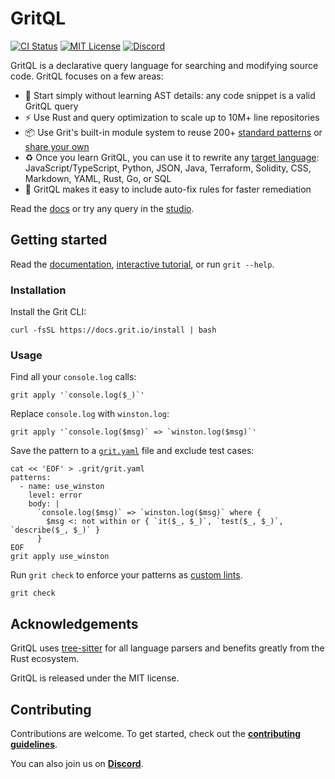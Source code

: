 # GritQL

[![CI Status](https://img.shields.io/github/actions/workflow/status/getgrit/gritql/main.yaml)](https://github.com/getgrit/gritql/actions/workflows/main.yaml)
[![MIT License](https://img.shields.io/github/license/getgrit/gritql)](https://github.com/getgrit/gritql/blob/main/LICENSE)
[![Discord](https://img.shields.io/discord/1063097320771698699?logo=discord&label=discord)](https://docs.grit.io/discord)

GritQL is a declarative query language for searching and modifying source code. GritQL focuses on a few areas:

- 📖 Start simply without learning AST details: any code snippet is a valid GritQL query
- ⚡️ Use Rust and query optimization to scale up to 10M+ line repositories
- 📦 Use Grit's built-in module system to reuse 200+ [standard patterns](https://github.com/getgrit/stdlib) or [share your own](https://docs.grit.io/guides/sharing#anchor-publishing-patterns)
- ♻️ Once you learn GritQL, you can use it to rewrite any [target language](https://docs.grit.io/language/target-languages): JavaScript/TypeScript, Python, JSON, Java, Terraform, Solidity, CSS, Markdown, YAML, Rust, Go, or SQL
- 🔧 GritQL makes it easy to include auto-fix rules for faster remediation

Read the [docs](https://docs.grit.io/language) or try any query in the [studio](https://app.grit.io/studio).

## Getting started

Read the [documentation](https://docs.grit.io/language/overview), [interactive tutorial](https://docs.grit.io/tutorials/gritql), or run `grit --help`.

### Installation

Install the Grit CLI:

```
curl -fsSL https://docs.grit.io/install | bash
```

### Usage

Find all your `console.log` calls:

```
grit apply '`console.log($_)`'
```

Replace `console.log` with `winston.log`:

```
grit apply '`console.log($msg)` => `winston.log($msg)`'
```

Save the pattern to a [`grit.yaml`](https://docs.grit.io/guides/config) file and exclude test cases:

```
cat << 'EOF' > .grit/grit.yaml
patterns:
  - name: use_winston
    level: error
    body: |
      `console.log($msg)` => `winston.log($msg)` where {
        $msg <: not within or { `it($_, $_)`, `test($_, $_)`, `describe($_, $_)` }
      }
EOF
grit apply use_winston
```

Run `grit check` to enforce your patterns as [custom lints](https://docs.grit.io/guides/ci).

```
grit check
```

## Acknowledgements

GritQL uses [tree-sitter](https://github.com/tree-sitter/tree-sitter) for all language parsers and benefits greatly from the Rust ecosystem.

GritQL is released under the MIT license.

## Contributing

Contributions are welcome. To get started, check out the [**contributing guidelines**](./CONTRIBUTING.md).

You can also join us on [**Discord**](https://docs.grit.io/discord).
